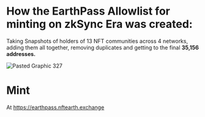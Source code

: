 # How the EarthPass Allowlist for minting on zkSync Era was created:

Taking Snapshots of holders of 13 NFT communities across 4 networks, adding them all together, removing duplicates and getting to the final **35,156 addresses.**

![Pasted Graphic 327](https://github.com/NFTEarth/earthpass-edition/assets/29180454/6451d092-ced6-408c-ae26-5a0e4a4fce2e)

# Mint 

At https://earthpass.nftearth.exchange
